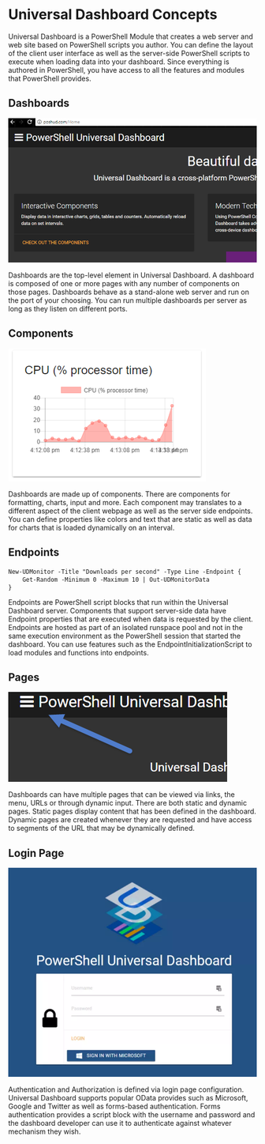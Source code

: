 # Universal Dashboard Concepts

Universal Dashboard is a PowerShell Module that creates a web server and web site based on PowerShell scripts you author. You can define the layout of the client user interface as well as the server-side PowerShell scripts to execute when loading data into your dashboard. Since everything is authored in PowerShell, you have access to all the features and modules that PowerShell provides.

## Dashboards

![](/assets/dashboards.png)

Dashboards are the top-level element in Universal Dashboard. A dashboard is composed of one or more pages with any number of components on those pages. Dashboards behave as a stand-alone web server and run on the port of your choosing. You can run multiple dashboards per server as long as they listen on different ports.

## Components

![](/assets/new-monitor-example-chart.png)

Dashboards are made up of components. There are components for formatting, charts, input and more. Each component may translates to a different aspect of the client webpage as well as the server side endpoints. You can define properties like colors and text that are static as well as data for charts that is loaded dynamically on an interval.

## Endpoints

```
New-UDMonitor -Title "Downloads per second" -Type Line -Endpoint {
    Get-Random -Minimum 0 -Maximum 10 | Out-UDMonitorData
}
```

Endpoints are PowerShell script blocks that run within the Universal Dashboard server. Components that support server-side data have Endpoint properties that are executed when data is requested by the client. Endpoints are hosted as part of an isolated runspace pool and not in the same execution environment as the PowerShell session that started the dashboard. You can use features such as the EndpointInitializationScript to load modules and functions into endpoints.

## Pages

![](/assets/hamburger-menu.png)

Dashboards can have multiple pages that can be viewed via links, the menu, URLs or through dynamic input. There are both static and dynamic pages. Static pages display content that has been defined in the dashboard. Dynamic pages are created whenever they are requested and have access to segments of the URL that may be dynamically defined. 

## Login Page

![](/assets/login-page.png)

Authentication and Authorization is defined via login page configuration. Universal Dashboard supports popular OData provides such as Microsoft, Google and Twitter as well as forms-based authentication. Forms authentication provides a script block with the username and password and the dashboard developer can use it to authenticate against whatever mechanism they wish. 



